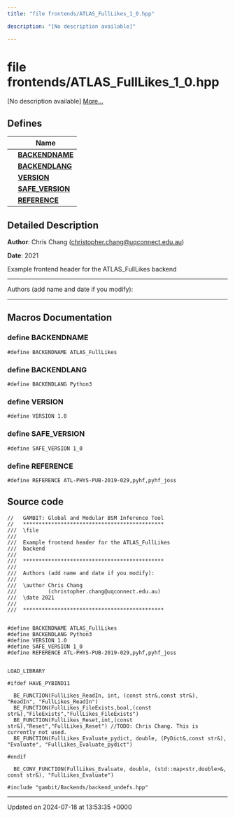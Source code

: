 ```yaml
---
title: "file frontends/ATLAS_FullLikes_1_0.hpp"

description: "[No description available]"

---
```


# file frontends/ATLAS_FullLikes_1_0.hpp

[No description available] [More...](#detailed-description)

## Defines

|                | Name           |
| -------------- | -------------- |
|  | **[BACKENDNAME](/documentation/code/files/atlas__fulllikes__1__0_8hpp/#define-backendname)**  |
|  | **[BACKENDLANG](/documentation/code/files/atlas__fulllikes__1__0_8hpp/#define-backendlang)**  |
|  | **[VERSION](/documentation/code/files/atlas__fulllikes__1__0_8hpp/#define-version)**  |
|  | **[SAFE_VERSION](/documentation/code/files/atlas__fulllikes__1__0_8hpp/#define-safe-version)**  |
|  | **[REFERENCE](/documentation/code/files/atlas__fulllikes__1__0_8hpp/#define-reference)**  |

## Detailed Description


**Author**: Chris Chang ([christopher.chang@uqconnect.edu.au](mailto:christopher.chang@uqconnect.edu.au)) 

**Date**: 2021

Example frontend header for the ATLAS_FullLikes backend



------------------

Authors (add name and date if you modify):



------------------




## Macros Documentation

### define BACKENDNAME

```
#define BACKENDNAME ATLAS_FullLikes
```


### define BACKENDLANG

```
#define BACKENDLANG Python3
```


### define VERSION

```
#define VERSION 1.0
```


### define SAFE_VERSION

```
#define SAFE_VERSION 1_0
```


### define REFERENCE

```
#define REFERENCE ATL-PHYS-PUB-2019-029,pyhf,pyhf_joss
```


## Source code

```
//   GAMBIT: Global and Modular BSM Inference Tool
//   *********************************************
///  \file
///
///  Example frontend header for the ATLAS_FullLikes 
///  backend
///
///  *********************************************
///
///  Authors (add name and date if you modify):
///
///  \author Chris Chang
///          (christopher.chang@uqconnect.edu.au)
///  \date 2021
///
///  *********************************************


#define BACKENDNAME ATLAS_FullLikes
#define BACKENDLANG Python3
#define VERSION 1.0
#define SAFE_VERSION 1_0
#define REFERENCE ATL-PHYS-PUB-2019-029,pyhf,pyhf_joss


LOAD_LIBRARY

#ifdef HAVE_PYBIND11

  BE_FUNCTION(FullLikes_ReadIn, int, (const str&,const str&), "ReadIn", "FullLikes_ReadIn")
  BE_FUNCTION(FullLikes_FileExists,bool,(const str&),"FileExists","FullLikes_FileExists")
  BE_FUNCTION(FullLikes_Reset,int,(const str&),"Reset","FullLikes_Reset") //TODO: Chris Chang. This is currently not used.
  BE_FUNCTION(FullLikes_Evaluate_pydict, double, (PyDict&,const str&), "Evaluate", "FullLikes_Evaluate_pydict")

#endif

  BE_CONV_FUNCTION(FullLikes_Evaluate, double, (std::map<str,double>&, const str&), "FullLikes_Evaluate")

#include "gambit/Backends/backend_undefs.hpp"
```


-------------------------------

Updated on 2024-07-18 at 13:53:35 +0000
